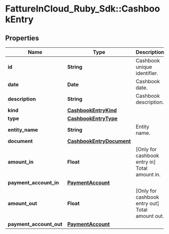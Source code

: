 # FattureInCloud_Ruby_Sdk::CashbookEntry

## Properties

| Name | Type | Description | Notes |
| ---- | ---- | ----------- | ----- |
| **id** | **String** | Cashbook unique identifier. | [optional] |
| **date** | **Date** | Cashbook date. | [optional] |
| **description** | **String** | Cashbook description. | [optional] |
| **kind** | [**CashbookEntryKind**](CashbookEntryKind.md) |  | [optional] |
| **type** | [**CashbookEntryType**](CashbookEntryType.md) |  | [optional] |
| **entity_name** | **String** | Entity name. | [optional] |
| **document** | [**CashbookEntryDocument**](CashbookEntryDocument.md) |  | [optional] |
| **amount_in** | **Float** | [Only for cashbook entry in] Total amount in. | [optional] |
| **payment_account_in** | [**PaymentAccount**](PaymentAccount.md) |  | [optional] |
| **amount_out** | **Float** | [Only for cashbook entry out] Total amount out. | [optional] |
| **payment_account_out** | [**PaymentAccount**](PaymentAccount.md) |  | [optional] |

